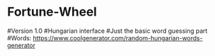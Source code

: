 # Fortune-Wheel

#Version 1.0
#Hungarian interface
#Just the basic word guessing part
#Words: https://www.coolgenerator.com/random-hungarian-words-generator
